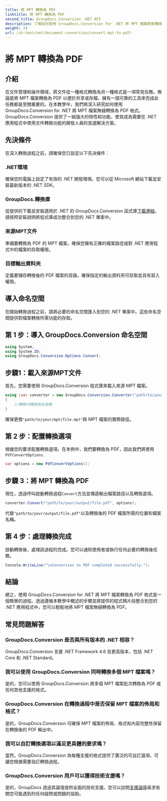 ```yaml
---
title: 將 MPT 轉換為 PDF
linktitle: 將 MPT 轉換為 PDF
second_title: GroupDocs.Conversion .NET API
description: 了解如何使用 GroupDocs.Conversion for .NET 將 MPT 檔案輕鬆轉換為 PDF。按照我們的步驟進行整合和高效的文件管理。
weight: 24
url: /zh-hant/net/document-conversion/convert-mpt-to-pdf/
---
```


# 將 MPT 轉換為 PDF

## 介紹
在文件管理和操作領域，將文件從一種格式轉換為另一種格式是一項常見任務。無論是將 MPT 檔案轉換為 PDF 以便於共享或存檔，擁有一個可靠的工具來完成此任務都是至關重要的。在本教學中，我們將深入研究如何使用 GroupDocs.Conversion for .NET 將 MPT 檔案無縫轉換為 PDF 格式。 GroupDocs.Conversion 提供了一組強大的特性和功能，使其成為需要在 .NET 應用程式中使用文件轉換功能的開發人員的首選解決方案。
## 先決條件
在深入轉換過程之前，請確保您已設定以下先決條件：
### .NET環境
確保您的電腦上設定了有效的 .NET 開發環境。您可以從 Microsoft 網站下載並安裝最新版本的 .NET SDK。
### GroupDocs.轉換庫
從提供的下載並安裝適用於 .NET 的 GroupDocs.Conversion 函式庫[下載連結](https://releases.groupdocs.com/conversion/net/)。請按照安裝說明將程式庫成功整合到您的 .NET 專案中。
### 來源MPT文件
準備要轉換為 PDF 的 MPT 檔案。確保您擁有正確的檔案路徑或對 .NET 應用程式中的檔案的存取權限。
### 目標輸出資料夾
定義要儲存轉換後的 PDF 檔案的目錄。確保指定的輸出資料夾可存取並具有寫入權限。

## 導入命名空間
在開始轉換過程之前，請將必要的命名空間匯入到您的 .NET 專案中。這些命名空間提供對檔案轉換所需功能的存取。
## 第 1 步：導入 GroupDocs.Conversion 命名空間
```csharp
using System;
using System.IO;
using GroupDocs.Conversion.Options.Convert;
```
## 步驟1：載入來源MPT文件
首先，您需要使用 GroupDocs.Conversion 程式庫來載入來源 MPT 檔案。
```csharp
using (var converter = new GroupDocs.Conversion.Converter("path/to/your/mpt/file.mpt"))
{
    //轉換代碼將放在這裡
}
```
確保更換`"path/to/your/mpt/file.mpt"`與 MPT 檔案的實際路徑。
## 第 2 步：配置轉換選項
根據您的要求配置轉換選項。在本例中，我們要轉換為 PDF，因此我們將使用`PdfConvertOptions`.
```csharp
var options = new PdfConvertOptions();
```
## 步驟 3：將 MPT 轉換為 PDF
現在，透過呼叫啟動轉換過程`Convert`方法並傳遞輸出檔案路徑以及轉換選項。
```csharp
converter.Convert("path/to/your/output/file.pdf", options);
```
代替`"path/to/your/output/file.pdf"`以及轉換後的 PDF 檔案所需的位置和檔案名稱。
## 第 4 步：處理轉換完成
啟動轉換後，處理該過程的完成。您可以通知使用者或執行任何必要的轉換後任務。
```csharp
Console.WriteLine("\nConversion to PDF completed successfully.");
```

## 結論
總之，使用 GroupDocs.Conversion for .NET 將 MPT 檔案轉換為 PDF 格式是一個簡單的過程。透過遵循本教學中概述的步驟並將提供的程式碼片段整合到您的 .NET 應用程式中，您可以輕鬆地將 MPT 檔案無縫轉換為 PDF。
## 常見問題解答
### GroupDocs.Conversion 是否與所有版本的 .NET 相容？
GroupDocs.Conversion 支援 .NET Framework 4.6 及更高版本，包括 .NET Core 和 .NET Standard。
### 我可以使用 GroupDocs.Conversion 同時轉換多個 MPT 檔案嗎？
是的，您可以使用 GroupDocs.Conversion 將多個 MPT 檔案批次轉換為 PDF 或任何其他支援的格式。
### GroupDocs.Conversion 在轉換過程中是否保留 MPT 檔案的佈局和格式？
是的，GroupDocs.Conversion 可確保 MPT 檔案的佈局、格式和內容完整性保留在轉換後的 PDF 輸出中。
### 我可以自訂轉換選項以滿足更具體的要求嗎？
當然，GroupDocs.Conversion 為每種支援的格式提供了廣泛的可自訂選項，可讓您根據需要自訂轉換過程。
### GroupDocs.Conversion 用戶可以獲得技術支援嗎？
是的，GroupDocs 透過其論壇提供全面的技術支援。您可以訪問[支援論壇](https://forum.groupdocs.com/c/conversion/11)尋求有關您可能遇到的任何疑問或問題的協助。